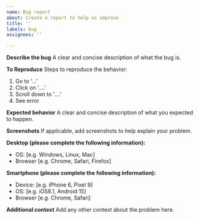 ```yaml
---
name: Bug report
about: Create a report to help us improve
title: ''
labels: bug
assignees: ''

---
```


**Describe the bug**
A clear and concise description of what the bug is.

**To Reproduce**
Steps to reproduce the behavior:
1. Go to '...'
2. Click on '....'
3. Scroll down to '....'
4. See error

**Expected behavior**
A clear and concise description of what you expected to happen.

**Screenshots**
If applicable, add screenshots to help explain your problem.

**Desktop (please complete the following information):**
 - OS: [e.g. Windows, Linux, Mac]
 - Browser [e.g. Chrome, Safari, Firefox]

**Smartphone (please complete the following information):**
 - Device: [e.g. iPhone 6, Pixel 9]
 - OS: [e.g. iOS8.1, Android 15]
 - Browser [e.g. Chrome, Safari]

**Additional context**
Add any other context about the problem here.
